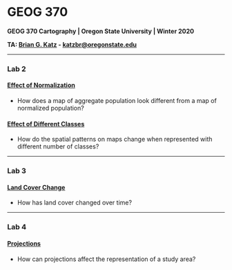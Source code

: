 # GEOG 370
**GEOG 370 Cartography | Oregon State University | Winter 2020**

**TA: [Brian G. Katz](https://github.com/briangkatz) - katzbr@oregonstate.edu**

---

### Lab 2

#### [Effect of Normalization](lab2/normalization.html)

- How does a map of aggregate population look different from a map of normalized population?

#### [Effect of Different Classes](lab2/classes.html)

- How do the spatial patterns on maps change when represented with different number of classes? 

---

### Lab 3

#### [Land Cover Change](lab3/index.html)

- How has land cover changed over time?

---

### Lab 4

#### [Projections](lab4/index.html)

- How can projections affect the representation of a study area?

